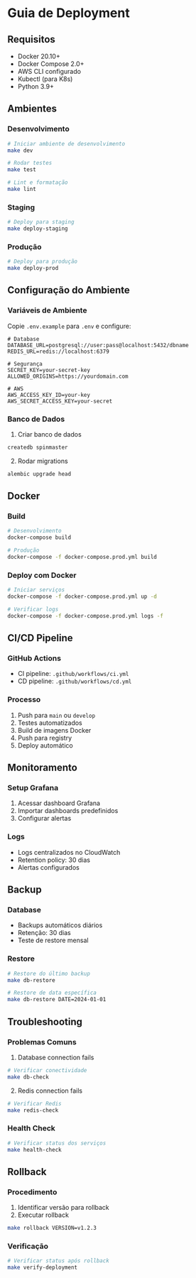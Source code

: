 # Guia de Deployment

## Requisitos
- Docker 20.10+
- Docker Compose 2.0+
- AWS CLI configurado
- Kubectl (para K8s)
- Python 3.9+

## Ambientes

### Desenvolvimento
```bash
# Iniciar ambiente de desenvolvimento
make dev

# Rodar testes
make test

# Lint e formatação
make lint
```

### Staging
```bash
# Deploy para staging
make deploy-staging
```

### Produção
```bash
# Deploy para produção
make deploy-prod
```

## Configuração do Ambiente

### Variáveis de Ambiente
Copie `.env.example` para `.env` e configure:

```env
# Database
DATABASE_URL=postgresql://user:pass@localhost:5432/dbname
REDIS_URL=redis://localhost:6379

# Segurança
SECRET_KEY=your-secret-key
ALLOWED_ORIGINS=https://yourdomain.com

# AWS
AWS_ACCESS_KEY_ID=your-key
AWS_SECRET_ACCESS_KEY=your-secret
```

### Banco de Dados
1. Criar banco de dados
```bash
createdb spinmaster
```

2. Rodar migrations
```bash
alembic upgrade head
```

## Docker

### Build
```bash
# Desenvolvimento
docker-compose build

# Produção
docker-compose -f docker-compose.prod.yml build
```

### Deploy com Docker
```bash
# Iniciar serviços
docker-compose -f docker-compose.prod.yml up -d

# Verificar logs
docker-compose -f docker-compose.prod.yml logs -f
```

## CI/CD Pipeline

### GitHub Actions
- CI pipeline: `.github/workflows/ci.yml`
- CD pipeline: `.github/workflows/cd.yml`

### Processo
1. Push para `main` ou `develop`
2. Testes automatizados
3. Build de imagens Docker
4. Push para registry
5. Deploy automático

## Monitoramento

### Setup Grafana
1. Acessar dashboard Grafana
2. Importar dashboards predefinidos
3. Configurar alertas

### Logs
- Logs centralizados no CloudWatch
- Retention policy: 30 dias
- Alertas configurados

## Backup

### Database
- Backups automáticos diários
- Retenção: 30 dias
- Teste de restore mensal

### Restore
```bash
# Restore do último backup
make db-restore

# Restore de data específica
make db-restore DATE=2024-01-01
```

## Troubleshooting

### Problemas Comuns
1. Database connection fails
```bash
# Verificar conectividade
make db-check
```

2. Redis connection fails
```bash
# Verificar Redis
make redis-check
```

### Health Check
```bash
# Verificar status dos serviços
make health-check
```

## Rollback

### Procedimento
1. Identificar versão para rollback
2. Executar rollback
```bash
make rollback VERSION=v1.2.3
```

### Verificação
```bash
# Verificar status após rollback
make verify-deployment
```
